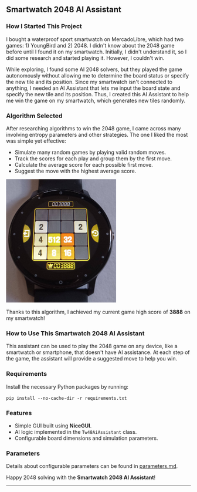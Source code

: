 ## Smartwatch 2048 AI Assistant

### How I Started This Project

I bought a waterproof sport smartwatch on MercadoLibre, which had two games: 1) YoungBird and 2) 2048. I didn't know about the 2048 game before until I found it on my smartwatch. Initially, I didn't understand it, so I did some research and started playing it. However, I couldn't win.

While exploring, I found some AI 2048 solvers, but they played the game autonomously without allowing me to determine the board status or specify the new tile and its position. Since my smartwatch isn't connected to anything, I needed an AI Assistant that lets me input the board state and specify the new tile and its position. Thus, I created this AI Assistant to help me win the game on my smartwatch, which generates new tiles randomly.

### Algorithm Selected

After researching algorithms to win the 2048 game, I came across many involving entropy parameters and other strategies. The one I liked the most was simple yet effective:
- Simulate many random games by playing valid random moves.
- Track the scores for each play and group them by the first move.
- Calculate the average score for each possible first move.
- Suggest the move with the highest average score.

<img src="img/my-smartwatch-with-3888-score.jpg" width="300">

Thanks to this algorithm, I achieved my current game high score of **3888** on my smartwatch!

### How to Use This Smartwatch 2048 AI Assistant

This assistant can be used to play the 2048 game on any device, like a smartwatch or smartphone, that doesn't have AI assistance. At each step of the game, the assistant will provide a suggested move to help you win.

### Requirements

Install the necessary Python packages by running:

```
pip install --no-cache-dir -r requirements.txt
```

### Features

- Simple GUI built using **NiceGUI**.
- AI logic implemented in the `Tw48AiAssistant` class.
- Configurable board dimensions and simulation parameters.

### Parameters

Details about configurable parameters can be found in [parameters.md](parameters.md).

Happy 2048 solving with the **Smartwatch 2048 AI Assistant**!

---
